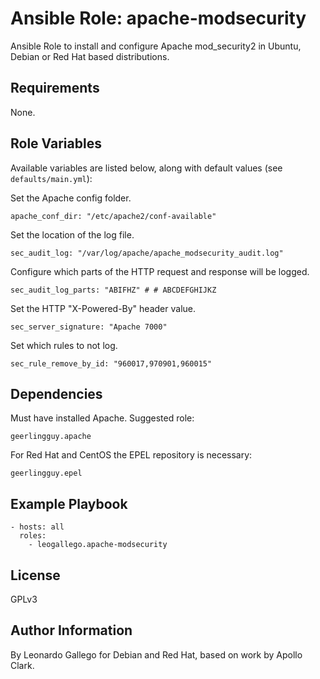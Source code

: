 # Ansible Role: apache-modsecurity

Ansible Role to install and configure Apache mod_security2 in Ubuntu, Debian or Red Hat based distributions.

## Requirements

None.

## Role Variables

Available variables are listed below, along with default values (see `defaults/main.yml`):

Set the Apache config folder.

    apache_conf_dir: "/etc/apache2/conf-available"

Set the location of the log file.

    sec_audit_log: "/var/log/apache/apache_modsecurity_audit.log"

Configure which parts of the HTTP request and response will be logged.

    sec_audit_log_parts: "ABIFHZ" # # ABCDEFGHIJKZ

Set the HTTP "X-Powered-By" header value.

    sec_server_signature: "Apache 7000"

Set which rules to not log.

    sec_rule_remove_by_id: "960017,970901,960015"

## Dependencies

Must have installed Apache. Suggested role:

    geerlingguy.apache

For Red Hat and CentOS the EPEL repository is necessary:

    geerlingguy.epel

## Example Playbook

    - hosts: all
      roles:
        - leogallego.apache-modsecurity

## License

GPLv3

## Author Information

By Leonardo Gallego for Debian and Red Hat, based on work by Apollo Clark.
